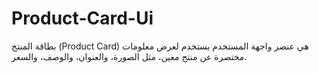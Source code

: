 # Product-Card-Ui

بطاقة المنتج (Product Card) هي عنصر واجهة المستخدم يستخدم لعرض معلومات مختصرة عن منتج معين، مثل الصورة، والعنوان، والوصف، والسعر.
